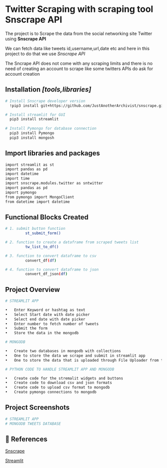 
# Twitter Scraping with scraping tool Snscrape API

The project is to Scrape the data from the social networking site Twitter using **Snscrape API**

We can fetch data like tweets id,username,url,date etc and here in this project to do that we use *Snscrape API*

The Sncrape API does not come with any scraping limits and there is no need of creating an account to scrape like some twitters APIs do ask for account creation


## Installation *[tools,libraries]*
```bash
# Install Snscrape developer version  
  !pip3 install git+https://github.com/JustAnotherArchivist/snscrape.git

# Install streamlit for GUI
  pip3 install streamlit
  
# Install Pymongo for database connection
  pip3 install Pymongo
  pip3 install mongosh
```
## Import libraries and packages
```bash
import streamlit as st
import pandas as pd
import datetime
import time
import snscrape.modules.twitter as sntwitter
import pandas as pd
import pymongo
from pymongo import MongoClient
from datetime import datetime
```
## Functional Blocks Created
```bash
# 1. submit button function
         st_submit_form()

# 2. function to create a dataframe from scraped tweets list
         tw_list_to_df()

# 3. function to convert dataframe to csv
         convert_df(df)

# 4. function to convert dataframe to json
         convert_df_json(df)

```
## Project Overview
```bash
# STREAMLIT APP

•	Enter Keyword or hashtag as text
•	Select Start date with date picker
•	Select end date with date picker
•	Enter number to fetch number of tweets
•	Submit the form
•	Store the data in the mongodb

# MONGODB

•	Create two databases in mongodb with collections
•	One to store the data we scrape and submit in streamlit app
•	One to store the data that is uploaded through File Uploader from the streamlit app

# PYTHON CODE TO HANDLE STREAMLIT APP AND MONGODB

•	Create code for the stremalit widgets and buttons
•	Create code to download csv and json formats
•	Create code to upload csv format to mongodb
•	Create pymongo connections to mongodb
```
## Project Screenshots
```bash
# STREAMLIT APP
# MONGODB TWEETS DATABASE

```

## 🔗 References

[Snscrape](https://medium.com/dataseries/how-to-scrape-millions-of-tweets-using-snscrape-195ee3594721)

[Streamlit](https://docs.streamlit.io/)
